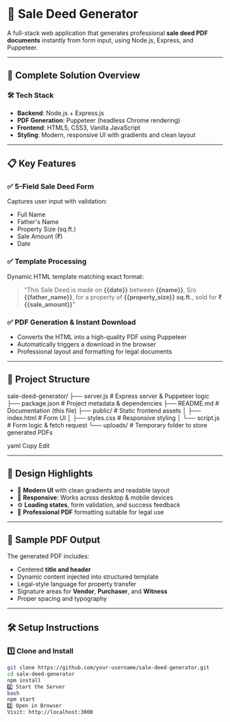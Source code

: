 # 🧾 Sale Deed Generator

A full-stack web application that generates professional **sale deed PDF documents** instantly from form input, using Node.js, Express, and Puppeteer.

---

## 🚀 Complete Solution Overview

### 🛠 Tech Stack
- **Backend**: Node.js + Express.js
- **PDF Generation**: Puppeteer (headless Chrome rendering)
- **Frontend**: HTML5, CSS3, Vanilla JavaScript
- **Styling**: Modern, responsive UI with gradients and clean layout

---

## 📋 Key Features

### ✅ 5-Field Sale Deed Form
Captures user input with validation:
- Full Name
- Father's Name
- Property Size (sq.ft.)
- Sale Amount (₹)
- Date

### ✅ Template Processing
Dynamic HTML template matching exact format:
> "This Sale Deed is made on **{{date}}** between **{{name}}**, S/o **{{father_name}}**, for a property of **{{property_size}} sq.ft.**, sold for **₹{{sale_amount}}**"

### ✅ PDF Generation & Instant Download
- Converts the HTML into a high-quality PDF using Puppeteer
- Automatically triggers a download in the browser
- Professional layout and formatting for legal documents

---

## 📁 Project Structure

sale-deed-generator/
├── server.js # Express server & Puppeteer logic
├── package.json # Project metadata & dependencies
├── README.md # Documentation (this file)
├── public/ # Static frontend assets
│ ├── index.html # Form UI
│ ├── styles.css # Responsive styling
│ └── script.js # Form logic & fetch request
└── uploads/ # Temporary folder to store generated PDFs

yaml
Copy
Edit

---

## 🎨 Design Highlights

- 🌈 **Modern UI** with clean gradients and readable layout
- 📱 **Responsive**: Works across desktop & mobile devices
- ⚙️ **Loading states**, form validation, and success feedback
- 📄 **Professional PDF** formatting suitable for legal use

---

## 🧪 Sample PDF Output

The generated PDF includes:
- Centered **title and header**
- Dynamic content injected into structured template
- Legal-style language for property transfer
- Signature areas for **Vendor**, **Purchaser**, and **Witness**
- Proper spacing and typography

---

## 🛠️ Setup Instructions

### 1️⃣ Clone and Install
```bash
git clone https://github.com/your-username/sale-deed-generator.git
cd sale-deed-generator
npm install
2️⃣ Start the Server
bash
npm start
3️⃣ Open in Browser
Visit: http://localhost:3000